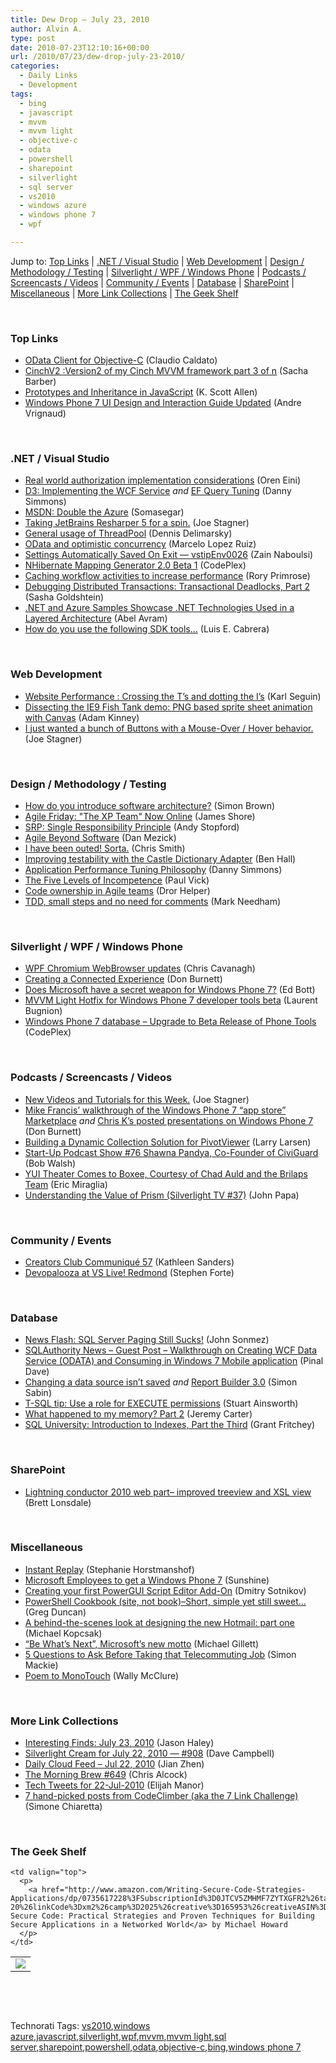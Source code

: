 ```yaml
---
title: Dew Drop – July 23, 2010
author: Alvin A.
type: post
date: 2010-07-23T12:10:16+00:00
url: /2010/07/23/dew-drop-july-23-2010/
categories:
  - Daily Links
  - Development
tags:
  - bing
  - javascript
  - mvvm
  - mvvm light
  - objective-c
  - odata
  - powershell
  - sharepoint
  - silverlight
  - sql server
  - vs2010
  - windows azure
  - windows phone 7
  - wpf

---
```

Jump to: [Top Links][1] | [.NET / Visual Studio][2] | [Web Development][3] | [Design / Methodology / Testing][4] | [Silverlight / WPF / Windows Phone][5] | [Podcasts / Screencasts / Videos][6] | [Community / Events][7] | [Database][8] | [SharePoint][9] | [Miscellaneous][10] | [More Link Collections][11] | [The Geek Shelf][12] 

&#160;

### <a name="top"></a>Top Links

  * [OData Client for Objective-C][13] (Claudio Caldato)
  * [CinchV2 :Version2 of my Cinch MVVM framework part 3 of n][14] (Sacha Barber)
  * [Prototypes and Inheritance in JavaScript][15] (K. Scott Allen)
  * [Windows Phone 7 UI Design and Interaction Guide Updated][16] (Andre Vrignaud)

&#160;

### <a name="dotnet"></a>.NET / Visual Studio

  * [Real world authorization implementation considerations][17] (Oren Eini)
  * [D3: Implementing the WCF Service][18] _and_ [EF Query Tuning][19] (Danny Simmons)
  * [MSDN: Double the Azure][20] (Somasegar)
  * [Taking JetBrains Resharper 5 for a spin.][21] (Joe Stagner)
  * [General usage of ThreadPool][22] (Dennis Delimarsky)
  * [OData and optimistic concurrency][23] (Marcelo Lopez Ruiz)
  * [Settings Automatically Saved On Exit &#8212; vstipEnv0026][24] (Zain Naboulsi)
  * [NHibernate Mapping Generator 2.0 Beta 1][25] (CodePlex)
  * [Caching workflow activities to increase performance][26] (Rory Primrose)
  * [Debugging Distributed Transactions: Transactional Deadlocks, Part 2][27] (Sasha Goldshtein)
  * [.NET and Azure Samples Showcase .NET Technologies Used in a Layered Architecture][28] (Abel Avram)
  * [How do you use the following SDK tools&#8230;][29] (Luis E. Cabrera)

&#160;

### <a name="web"></a>Web Development

  * [Website Performance : Crossing the T&#8217;s and dotting the I&#8217;s][30] (Karl Seguin)
  * [Dissecting the IE9 Fish Tank demo: PNG based sprite sheet animation with Canvas][31] (Adam Kinney)
  * [I just wanted a bunch of Buttons with a Mouse-Over / Hover behavior.][32] (Joe Stagner)

&#160;

### <a name="design"></a>Design / Methodology / Testing

  * [How do you introduce software architecture?][33] (Simon Brown)
  * [Agile Friday: "The XP Team" Now Online][34] (James Shore)
  * [SRP: Single Responsibility Principle][35] (Andy Stopford)
  * [Agile Beyond Software][36] (Dan Mezick)
  * [I have been outed! Sorta.][37] (Chris Smith)
  * [Improving testability with the Castle Dictionary Adapter][38] (Ben Hall)
  * [Application Performance Tuning Philosophy][39] (Danny Simmons)
  * [The Five Levels of Incompetence][40] (Paul Vick)
  * [Code ownership in Agile teams][41] (Dror Helper)
  * [TDD, small steps and no need for comments][42] (Mark Needham)

&#160;

### <a name="silverlight"></a>Silverlight / WPF / Windows Phone

  * [WPF Chromium WebBrowser updates][43] (Chris Cavanagh)
  * [Creating a Connected Experience][44] (Don Burnett)
  * [Does Microsoft have a secret weapon for Windows Phone 7?][45] (Ed Bott)
  * [MVVM Light Hotfix for Windows Phone 7 developer tools beta][46] (Laurent Bugnion)
  * [Windows Phone 7 database &#8211; Upgrade to Beta Release of Phone Tools][47] (CodePlex)

&#160;

### <a name="podcasts"></a>Podcasts / Screencasts / Videos

  * [New Videos and Tutorials for this Week.][48] (Joe Stagner)
  * [Mike Francis’ walkthrough of the Windows Phone 7 “app store” Marketplace][49] _and_&#160;[Chris K’s posted presentations on Windows Phone 7][50] (Don Burnett)
  * [Building a Dynamic Collection Solution for PivotViewer][51] (Larry Larsen)
  * [Start-Up Podcast Show #76 Shawna Pandya, Co-Founder of CiviGuard][52] (Bob Walsh)
  * [YUI Theater Comes to Boxee, Courtesy of Chad Auld and the Brilaps Team][53] (Eric Miraglia)
  * [Understanding the Value of Prism (Silverlight TV #37)][54] (John Papa)

&#160;

### <a name="events"></a>Community / Events

  * [Creators Club Communiqué 57][55] (Kathleen Sanders)
  * [Devopalooza at VS Live! Redmond][56] (Stephen Forte)

&#160;

### <a name="db"></a>Database

  * [News Flash: SQL Server Paging Still Sucks!][57] (John Sonmez)
  * [SQLAuthority News – Guest Post – Walkthrough on Creating WCF Data Service (ODATA) and Consuming in Windows 7 Mobile application][58] (Pinal Dave)
  * [Changing a data source isn’t saved][59] _and_&#160;[Report Builder 3.0][60] (Simon Sabin)
  * [T-SQL tip: Use a role for EXECUTE permissions][61] (Stuart Ainsworth)
  * [What happened to my memory? Part 2][62] (Jeremy Carter)
  * [SQL University: Introduction to Indexes, Part the Third][63] (Grant Fritchey)

&#160;

### <a name="sp"></a>SharePoint

  * [Lightning conductor 2010 web part– improved treeview and XSL view][64] (Brett Lonsdale)

&#160;

### <a name="misc"></a>Miscellaneous

  * [Instant Replay][65] (Stephanie Horstmanshof)
  * [Microsoft Employees to get a Windows Phone 7][66] (Sunshine)
  * [Creating your first PowerGUI Script Editor Add-On][67] (Dmitry Sotnikov)
  * [PowerShell Cookbook (site, not book)–Short, simple yet still sweet…][68] (Greg Duncan)
  * [A behind-the-scenes look at designing the new Hotmail: part one][69] (Michael Kopcsak)
  * [“Be What&#8217;s Next”, Microsoft&#8217;s new motto][70] (Michael Gillett)
  * [5 Questions to Ask Before Taking that Telecommuting Job][71] (Simon Mackie)
  * [Poem to MonoTouch][72] (Wally McClure)

&#160;

### <a name="links"></a>More Link Collections

  * [Interesting Finds: July 23, 2010][73] (Jason Haley)
  * [Silverlight Cream for July 22, 2010 &#8212; #908][74] (Dave Campbell)
  * [Daily Cloud Feed &#8211; Jul 22, 2010][75] (Jian Zhen)
  * [The Morning Brew #649][76] (Chris Alcock)
  * [Tech Tweets for 22-Jul-2010][77] (Elijah Manor)
  * [7 hand-picked posts from CodeClimber (aka the 7 Link Challenge)][78] (Simone Chiaretta)

&#160;

### <a name="shelf"></a>The Geek Shelf

<table border="0" cellspacing="0" cellpadding="0">
  <tr>
    <td>
      <img data-recalc-dims="1" decoding="async" src="https://i0.wp.com/ecx.images-amazon.com/images/I/51EnG5Gj6yL._SL160_.jpg?w=660" />
    </td>
    
    <td valign="top">
      <p>
        <a href="http://www.amazon.com/Writing-Secure-Code-Strategies-Applications/dp/0735617228%3FSubscriptionId%3D0JTCV5ZMHMF7ZYTXGFR2%26tag%3Dbrdicr-20%26linkCode%3Dxm2%26camp%3D2025%26creative%3D165953%26creativeASIN%3D0735617228">Writing Secure Code: Practical Strategies and Proven Techniques for Building Secure Applications in a Networked World</a> by Michael Howard
      </p>
    </td>
  </tr>
</table>



&#160;

<div style="padding-bottom: 0px; margin: 0px; padding-left: 0px; padding-right: 0px; display: inline; float: none; padding-top: 0px" id="scid:C16BAC14-9A3D-4c50-9394-FBFEF7A93539:b2b59140-73d9-4567-953b-01ef88d8e047" class="wlWriterEditableSmartContent">
  <!--dotnetkickit-->
</div>



&#160;

<div style="padding-bottom: 0px; margin: 0px; padding-left: 0px; padding-right: 0px; display: inline; float: none; padding-top: 0px" id="scid:0767317B-992E-4b12-91E0-4F059A8CECA8:2e3997db-817e-4a7d-8f31-822c3377b1b1" class="wlWriterEditableSmartContent">
  Technorati Tags: <a href="http://technorati.com/tags/vs2010" rel="tag">vs2010</a>,<a href="http://technorati.com/tags/windows+azure" rel="tag">windows azure</a>,<a href="http://technorati.com/tags/javascript" rel="tag">javascript</a>,<a href="http://technorati.com/tags/silverlight" rel="tag">silverlight</a>,<a href="http://technorati.com/tags/wpf" rel="tag">wpf</a>,<a href="http://technorati.com/tags/mvvm" rel="tag">mvvm</a>,<a href="http://technorati.com/tags/mvvm+light" rel="tag">mvvm light</a>,<a href="http://technorati.com/tags/sql+server" rel="tag">sql server</a>,<a href="http://technorati.com/tags/sharepoint" rel="tag">sharepoint</a>,<a href="http://technorati.com/tags/powershell" rel="tag">powershell</a>,<a href="http://technorati.com/tags/odata" rel="tag">odata</a>,<a href="http://technorati.com/tags/objective-c" rel="tag">objective-c</a>,<a href="http://technorati.com/tags/bing" rel="tag">bing</a>,<a href="http://technorati.com/tags/windows+phone+7" rel="tag">windows phone 7</a>
</div>

 [1]: https://morningdew-bpc6g3a0fgaxdxcu.eastus2-01.azurewebsites.net/#top
 [2]: https://morningdew-bpc6g3a0fgaxdxcu.eastus2-01.azurewebsites.net/#dotnet
 [3]: https://morningdew-bpc6g3a0fgaxdxcu.eastus2-01.azurewebsites.net/#web
 [4]: https://morningdew-bpc6g3a0fgaxdxcu.eastus2-01.azurewebsites.net/#design
 [5]: https://morningdew-bpc6g3a0fgaxdxcu.eastus2-01.azurewebsites.net/#silverlight
 [6]: https://morningdew-bpc6g3a0fgaxdxcu.eastus2-01.azurewebsites.net/#podcasts
 [7]: https://morningdew-bpc6g3a0fgaxdxcu.eastus2-01.azurewebsites.net/#events
 [8]: https://morningdew-bpc6g3a0fgaxdxcu.eastus2-01.azurewebsites.net/#db
 [9]: https://morningdew-bpc6g3a0fgaxdxcu.eastus2-01.azurewebsites.net/#sp
 [10]: https://morningdew-bpc6g3a0fgaxdxcu.eastus2-01.azurewebsites.net/#misc
 [11]: https://morningdew-bpc6g3a0fgaxdxcu.eastus2-01.azurewebsites.net/#links
 [12]: https://morningdew-bpc6g3a0fgaxdxcu.eastus2-01.azurewebsites.net/#shelf
 [13]: http://www.odata.org/blog/2010/7/22/odata-client-for-objective-c
 [14]: http://www.codeproject.com/KB/WPF/CinchV2_3.aspx
 [15]: http://services.social.microsoft.com/feeds/FeedItem?feedId=36e7d554-fe7f-4770-acb3-ff91a721be92&itemId=c4447d13-ec82-4760-856f-20a450ea8d2e&title=Prototypes+and+Inheritance+in+JavaScript&uri=http%3a%2f%2fmsdn.microsoft.com%2fscriptjunkie%2fff852808.aspx&k=BedI1PBQMoufIX5kfSdI71AcMqYEj%2fv4xZr4kCvc71M%3d
 [16]: http://feedproxy.google.com/~r/ozymandias/ozymandias/~3/4yfdkE9RE-E/windows-phone-7-ui-design-and-interaction-guide-updated
 [17]: http://feedproxy.google.com/~r/AyendeRahien/~3/KerAJca-xS4/real-world-authorization-implementation-considerations.aspx
 [18]: http://blogs.msdn.com/b/dsimmons/archive/2010/07/23/d3-implementing-the-wcf-service.aspx
 [19]: http://blogs.msdn.com/b/dsimmons/archive/2010/07/23/ef-query-tuning.aspx
 [20]: http://blogs.msdn.com/b/somasegar/archive/2010/07/22/msdn-double-the-azure.aspx
 [21]: http://misfitgeek.com/blog/aspnet/taking-jetbrains-resharper-5-for-a-spin/
 [22]: http://feeds.dzone.com/~r/zones/dotnet/~3/klEelJ4414o/using-threadpool
 [23]: http://blogs.msdn.com/b/marcelolr/archive/2010/07/22/odata-and-optimistic-concurrency.aspx
 [24]: http://feedproxy.google.com/~r/zainnab/~3/utPUKOoFUJs/settings-automatically-saved-on-exit-vstipenv0026.aspx
 [25]: http://nmg.codeplex.com/releases/view/49418
 [26]: http://feedproxy.google.com/~r/RoryPrimrose/~3/EaslTagEHGs/post.aspx
 [27]: http://blogs.microsoft.co.il/blogs/sasha/archive/2010/07/22/debugging-distributed-transactions-transactional-deadlocks-part-2.aspx
 [28]: http://www.infoq.com/news/2010/07/.NET-Azure-Sample-Layered-Arch
 [29]: http://blogs.msdn.com/b/surface/archive/2010/07/22/how-do-you-use-the-following-sdk-tools.aspx
 [30]: http://openmymind.net/2010/7/22/Website-Performance-Crossing-the-Ts-dotting-the-Is
 [31]: http://adamkinney.com/blog/2010/07/22/dissecting-the-ie9-fish-tank-demo-part1/
 [32]: http://misfitgeek.com/blog/aspnet/i-just-wanted-a-bunch-of-buttons-with-a-mouse-over-hover-behavior/
 [33]: http://www.codingthearchitecture.com/2010/07/23/how_do_you_introduce_software_architecture.html
 [34]: http://jamesshore.com/Blog/Agile-Friday-The-XP-Team-Now-Online.html
 [35]: http://weblogs.asp.net/astopford/archive/2010/07/22/srp-single-responsibility-principle.aspx
 [36]: http://www.infoq.com/news/2010/07/agile-beyond-software
 [37]: http://achrissmith.blogspot.com/2010/07/i-have-been-outed-sorta.html
 [38]: http://codebetter.com/blogs/benhall/archive/2010/07/22/improving-testability-with-the-castle-dictionary-adapter.aspx
 [39]: http://blogs.msdn.com/b/dsimmons/archive/2010/07/23/application-performance-tuning-philosophy.aspx
 [40]: http://panopticoncentral.net/archive/2010/07/22/24824.aspx
 [41]: http://feedproxy.google.com/~r/HelperCode/~3/guSkF3sl3a0/code-ownership-in-agile-teams.aspx
 [42]: http://feedproxy.google.com/~r/MarkNeedham/~3/vn-jHZZem2s/
 [43]: http://chriscavanagh.wordpress.com/2010/07/23/wpf-chromium-webbrowser-updates/
 [44]: http://feedproxy.google.com/~r/d4dotnet/~3/JJw8nUTQCRc/post.aspx
 [45]: http://feedproxy.google.com/~r/zdnet/Bott/~3/JfBKqvIZkuA/2279
 [46]: http://feedproxy.google.com/~r/galasoft/~3/ReaMCLbCx24/mvvm-light-hotfix-for-windows-phone-7-developer-tools-beta.aspx
 [47]: http://winphone7db.codeplex.com/releases/view/49408
 [48]: http://misfitgeek.com/blog/aspnet/new-videos-and-tutorials-for-this-week/
 [49]: http://feedproxy.google.com/~r/d4dotnet/~3/gEF0eyQpAC8/post.aspx
 [50]: http://feedproxy.google.com/~r/d4dotnet/~3/kEKRDfsV2oA/post.aspx
 [51]: http://channel9.msdn.com/posts/LarryLarsen/Building-a-Dynamic-Collection-Solution-for-PivotViewer/
 [52]: http://startuppodcast.wordpress.com/2010/07/22/show-76-shawna-pandya-co-founder-of-civiguard/
 [53]: http://feeds.yuiblog.com/~r/YahooUserInterfaceBlog/~3/jM4CJOb7ALU/
 [54]: http://channel9.msdn.com/shows/SilverlightTV/Understanding-the-Value-of-Prism-Silverlight-TV-37/
 [55]: http://blogs.msdn.com/b/xna/archive/2010/07/22/creators-club-communiqu-233-57.aspx
 [56]: http://feedproxy.google.com/~r/StephenFortesBlog/~3/TMX0nIrkQYg/PermaLink,guid,d36c40c0-6bf8-4306-96f1-a86baf591c8c.aspx
 [57]: http://simpleprogrammer.com/2010/07/22/news-flash-sql-server-paging-still-sucks/
 [58]: http://blog.sqlauthority.com/2010/07/23/sqlauthority-news-guest-post-walkthrough-on-creating-wcf-data-service-odata-and-consuming-in-windows-7-mobile-application/
 [59]: http://feedproxy.google.com/~r/SimonsSqlServerStuff/~3/H4lQ2-S7Ljo/changing-a-data-source-isn-t-saved.aspx
 [60]: http://feedproxy.google.com/~r/SimonsSqlServerStuff/~3/wyDOTL70orY/report-builder-3-0.aspx
 [61]: http://feedproxy.google.com/~r/sqlserverpedia/~3/LzQUvdsc38A/
 [62]: http://feedproxy.google.com/~r/sqlserverpedia/~3/nAzVUg7lcnM/
 [63]: http://feedproxy.google.com/~r/sqlserverpedia/~3/7vPahEeQrKw/
 [64]: http://lightningtools.com/blog/archive/2010/07/22/lightning-conductor-2010-web-partndash-improved-treeview-and-xsl-view.aspx
 [65]: http://www.bing.com/community/blogs/search/archive/2010/07/22/instant-replay.aspx
 [66]: http://feedproxy.google.com/~r/liveside/~3/qyNFkylefFE/microsoft-employees-to-get-a-windows-phone-7.aspx
 [67]: http://dmitrysotnikov.wordpress.com/2010/07/23/creating-your-first-powergui-script-editor-add-on
 [68]: http://coolthingoftheday.blogspot.com/2010/07/powershell-cookbook-site-not-bookshort.html
 [69]: http://windowsteamblog.com/windows_live/b/windowslive/archive/2010/07/22/a-behind-the-scenes-look-at-designing-the-new-hotmail-part-one.aspx
 [70]: http://www.neowin.net/news/be-whats-next-microsofts-new-motto
 [71]: http://feedproxy.google.com/~r/Webworkerdaily/~3/ITbzEN1AGuY/
 [72]: http://morewally.com/cs/blogs/wallym/archive/2010/07/22/poem-to-monotouch.aspx
 [73]: http://jasonhaley.com/blog/post.aspx?id=5bd2273a-69f8-4a53-9259-685f609fea68
 [74]: http://geekswithblogs.net/WynApseTechnicalMusings/archive/2010/07/22/141029.aspx
 [75]: http://feedproxy.google.com/~r/onsaas/~3/LuRew7piG3A/
 [76]: http://feedproxy.google.com/~r/ReflectivePerspective/~3/YJcV-ewAWF8/
 [77]: http://elijahmanor.com/webdevdotnet/post.aspx?id=34d37bf4-71c1-4021-95d0-e072d2b82fcf
 [78]: http://feedproxy.google.com/~r/Codeclimber/~3/JrzwG6Ux7sU/7-hand-picked-posts-from-CodeClimber-aka-the-7-Link.aspx